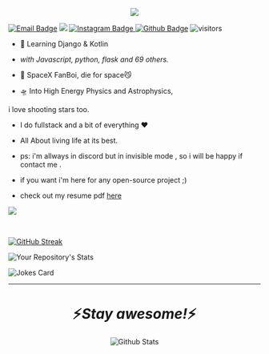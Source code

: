 <p align="center">
  <!-- Typing SVG by DenverCoder1 - https://github.com/DenverCoder1/readme-typing-svg -->
  <a href="https://github.com/DenverCoder1/readme-typing-svg">
    <img src="https://readme-typing-svg.demolab.com/?lines=android%20and%20web%20developer;lifetime%20learner;2%2B%20years%20of%20coding%20experience;Always%20learning%20new%20things&font=Fira%20Code&center=true&width=440&height=45&color=f75c7e&vCenter=true&pause=1000&size=22" /></a>
</p>


[![Email Badge](https://img.shields.io/badge/-Email-c14438?style=flat-square&logo=Gmail&logoColor=white&link=mailto:art.1387.na@gmail.com)](mailto:art.1387.na@gmail.com)
![](https://dcbadge.vercel.app/api/shield/1010448380280983552?style=flat&theme=compact=true?theme=default)
[![Instagram Badge](https://img.shields.io/badge/-Instagram-purple?style=flat&logo=instagram&logoColor=white&link=https://instagram.com/artin.navidgoli/)
![Github Badge](https://img.shields.io/badge/-Github-232323?style=flat-square&logo=Github&logoColor=white&link=https://space.bilibili.com/7708412)](https://github.com/Artinnavidgoli)
![visitors](https://visitor-badge.laobi.icu/badge?page_id=Artinnavidgoli)

 
 - 🥀 Learning Django & Kotlin
 
 - <i>with Javascript, python, flask and 69 others.</i>
   
 - 🔭 SpaceX FanBoi, die for space😼

 - 🛸 Into High Energy Physics and Astrophysics, 
 
 i love shooting stars too.
 
 - I do fullstack and a bit of everything :heart:
 
 - All About living life at its best.
 
 - ps: i'm allways in discord but in invisible mode , so i will be happy if contact me . 
 
 - if you want i'm here for any open-source project ;)

 - check out my resume pdf [here](https://github.com/Artinnavidgoli/resumesite)

<p align="left" >
<a href="https://github.com/anuraghazra/github-readme-stats"> 
    <img  src="https://github-readme-stats.vercel.app/api?username=Artinnavidgoli&&show_icons=true&theme=radical"/>
  </a>

</p>

<br />

[![GitHub Streak](https://streak-stats.demolab.com?user=Artinnavidgoli&theme=dark&mode=weekly&fire=DD2727&dates=DD0DBE&border=0F0FDD)](https://git.io/streak-stats)


![Your Repository's Stats](https://github-readme-stats.vercel.app/api/top-langs/?username=Artinnavidgoli&theme=blue-green)


![Jokes Card](https://readme-jokes.vercel.app/api)

****

<h1 align='center'>⚡️<i>Stay awesome!</i>⚡️</h1>

<p align="center">
        <img src="https://raw.githubusercontent.com/mayhemantt/mayhemantt/Update/svg/Bottom.svg" alt="Github Stats" />
</p>


